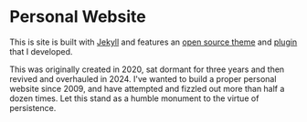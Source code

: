 # Personal Website

This is site is built with [Jekyll](http://jekyllrb.com) and features an [open source theme](https://github.com/jamogriff/gruv-poole) and [plugin](https://github.com/jamogriff/jekyll-cleansing-rite) that I developed.

This was originally created in 2020, sat dormant for three years and then revived and overhauled in 2024. I've wanted to build a proper personal website since 2009, and have attempted and fizzled out more than half a dozen times. Let this stand as a humble monument to the virtue of persistence.

